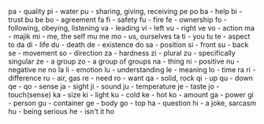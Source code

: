 


pa  - quality
pi  - water
pu - sharing, giving, receiving
pe
po
ba - help
bi - trust
bu
be
bo - agreement
fa
fi  - safety
fu  - fire
fe - ownership
fo - following, obeying, listening
va - leading
vi - left
vu - right
ve
vo  - action
ma  - majik
mi  - me, the self
mu
me
mo - us, ourselves
ta
ti  - you
tu
te  - aspect
to
da
di - life
du - death
de  - existence
do
sa  - position
si - front
su - back
se  - movement
so  - direction
za  - hardness
zi - plural
zu - specifically singular
ze - a group
zo - a group of groups
na  - thing
ni  - positive
nu  - negative
ne
no
la
li  - emotion
lu  - understanding
le  - meaning
lo  - time
ra
ri  - difference
ru  - air, gas
re - need
ro - want
qa  - solid, rock
qi  - up
qu  - down
qe  - 
qo  - sense
ja  - sight
ji  - sound
ju  - temperature
je  - taste
jo  - touch(sense)
ka  - size
ki  - light
ku  - cold
ke  - hot
ko  - amount
ga  - power
gi  - person
gu  - container
ge  - body
go - top
ha - question
hi - a joke, sarcasm
hu - being serious
he - isn't it
ho